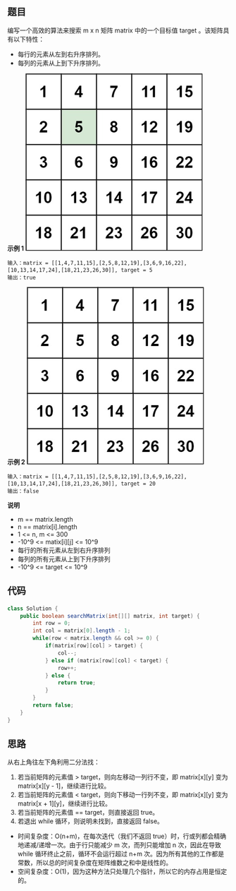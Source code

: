 ## 题目
编写一个高效的算法来搜索 m x n 矩阵 matrix 中的一个目标值 target 。该矩阵具有以下特性：

* 每行的元素从左到右升序排列。
* 每列的元素从上到下升序排列。

**示例 1**
![](static/240_1.jpeg)
```
输入：matrix = [[1,4,7,11,15],[2,5,8,12,19],[3,6,9,16,22],[10,13,14,17,24],[18,21,23,26,30]], target = 5
输出：true
```

**示例 2**
![](static/240_2.jpeg)
```
输入：matrix = [[1,4,7,11,15],[2,5,8,12,19],[3,6,9,16,22],[10,13,14,17,24],[18,21,23,26,30]], target = 20
输出：false
```

**说明**
* m == matrix.length
* n == matrix[i].length
* 1 <= n, m <= 300
* -10^9 <= matix[i][j] <= 10^9
* 每行的所有元素从左到右升序排列
* 每列的所有元素从上到下升序排列
* -10^9 <= target <= 10^9

## 代码
```JAVA
class Solution {
    public boolean searchMatrix(int[][] matrix, int target) {
        int row = 0;
        int col = matrix[0].length - 1;
        while(row < matrix.length && col >= 0) {
            if(matrix[row][col] > target) {
                col--;
            } else if (matrix[row][col] < target) {
                row++;
            } else {
                return true;
            }
        }
        return false;
    }
}
```

## 思路

从右上角往左下角利用二分法找：
1. 若当前矩阵的元素值 > target，则向左移动一列行不变，即 matrix[x][y] 变为 matrix[x][y - 1]，继续进行比较。
2. 若当前矩阵的元素值 < target，则向下移动一行列不变，即 matrix[x][y] 变为 matrix[x + 1][y]，继续进行比较。
3. 若当前矩阵的元素值 == target，则直接返回 true。
4. 若退出 while 循环，则说明未找到，直接返回 false。

* 时间复杂度：O(n+m)，在每次迭代（我们不返回 true）时，行或列都会精确地递减/递增一次。由于行只能减少 m 次，而列只能增加 n 次，因此在导致 while 循环终止之前，循环不会运行超过 n+m 次。因为所有其他的工作都是常数，所以总的时间复杂度在矩阵维数之和中是线性的。
* 空间复杂度：O(1)，因为这种方法只处理几个指针，所以它的内存占用是恒定的。

